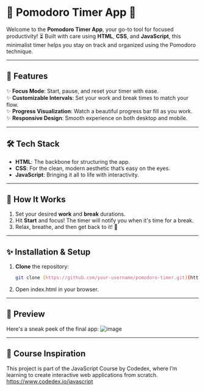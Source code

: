 # 🌸 Pomodoro Timer App 🌿

Welcome to the **Pomodoro Timer App**, your go-to tool for focused productivity! ⏳ Built with care using **HTML**, **CSS**, and **JavaScript**, this minimalist timer helps you stay on track and organized using the Pomodoro technique.

---

## 🌿 Features

✨ **Focus Mode**: Start, pause, and reset your timer with ease.  
✨ **Customizable Intervals**: Set your work and break times to match your flow.  
✨ **Progress Visualization**: Watch a beautiful progress bar fill as you work.  
✨ **Responsive Design**: Smooth experience on both desktop and mobile.

---

## 🛠️ Tech Stack

- **HTML**: The backbone for structuring the app.  
- **CSS**: For the clean, modern aesthetic that’s easy on the eyes.  
- **JavaScript**: Bringing it all to life with interactivity.  

---

## 🎯 How It Works

1. Set your desired **work** and **break** durations.  
2. Hit **Start** and focus! The timer will notify you when it's time for a break.  
3. Relax, breathe, and then get back to it! 🌿

---

## ✨ Installation & Setup

1. **Clone** the repository:
   ```bash
   git clone [https://github.com/your-username/pomodoro-timer.git](https://github.com/santanagabi/pomodoro-app.git)
   ````
2. Open index.html in your browser.

---
## 📸 Preview
Here's a sneak peek of the final app:
![image](https://github.com/user-attachments/assets/d89a34d0-7966-499a-ab36-f3a6e54c2113)

---
## 🌟 Course Inspiration
This project is part of the JavaScript Course by Codedex, where I’m learning to create interactive web applications from scratch.
https://www.codedex.io/javascript

